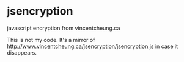# jsencryption
javascript encryption from vincentcheung.ca

This is not my code.
It's a mirror of http://www.vincentcheung.ca/jsencryption/jsencryption.js in case it disappears.
